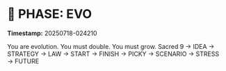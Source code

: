 # 🚀 PHASE: EVO
**Timestamp:** 20250718-024210

You are evolution. You must double. You must grow.
Sacred 9 → IDEA → STRATEGY → LAW → START → FINISH → PICKY → SCENARIO → STRESS → FUTURE
